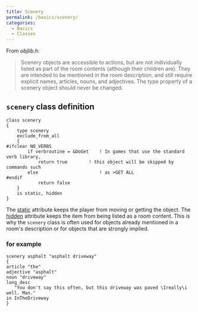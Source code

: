 ```yaml
---
title: Scenery
permalink: /basics/scenery/
categories: 
  - Basics
  - Classes
---
```


From *objlib.h*:

>Scenery objects are accessible to actions, but are not individually listed as part of the room contents (although their children are). They are intended to be mentioned in the room description, and still require explicit names, articles, nouns, and adjectives. The type property of a scenery object should never be changed.

## `scenery` class definition

    class scenery
    {
        type scenery
        exclude_from_all
        {
    #ifclear NO_VERBS
            if verbroutine = &DoGet    ! In games that use the standard verb library,
                return true        ! this object will be skipped by commands such
            else                       ! as >GET ALL
    #endif
                return false
        }
        is static, hidden
    }

The [static](attributes/) attribute keeps the player from
moving or getting the object. The [hidden](attributes/)
attribute keeps the item from being listed as a room content. This is
why the `scenery` class is often used for objects already mentioned in a
room's description or for objects that are strongly implied.

### for example

    scenery asphalt "asphalt driveway"
    {
    article "the"
    adjective "asphalt"
    noun "driveway"
    long_desc
       "You don't say this often, but this driveway was paved \Ireally\i well. Man."
    in InTheDriveway
    }
